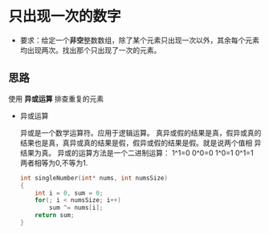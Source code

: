 # 只出现一次的数字

+ 要求：给定一个**非空**整数数组，除了某个元素只出现一次以外，其余每个元素均出现两次。找出那个只出现了一次的元素。



## 思路

使用 **异或运算** 排查重复的元素

+ 异或运算

  异或是一个数学运算符。应用于逻辑运算。 
  真异或假的结果是真，假异或真的结果也是真，真异或真的结果是假，假异或假的结果是假。就是说两个值相 异结果为真。 
  异或的运算方法是一个二进制运算： 
  1^1=0 
  0^0=0 
  1^0=1 
  0^1=1 
  两者相等为0,不等为1.

  ```c
  int singleNumber(int* nums, int numsSize)
  {
      int i = 0, sum = 0;
      for(; i < numsSize; i++)
          sum ^= nums[i];
      return sum;
  }
  ```

  